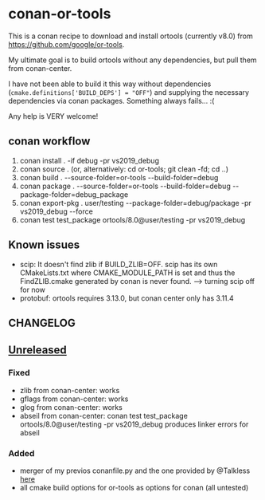 # conan-or-tools

This is a conan recipe to download and install ortools (currently v8.0) from https://github.com/google/or-tools.

My ultimate goal is to build ortools without any dependencies, but pull them from conan-center.

I have not been able to build it this way without dependencies (`cmake.definitions['BUILD_DEPS'] = "OFF"`) and supplying the necessary dependencies via conan packages. Something always fails... :(

Any help is VERY welcome!

## conan workflow

1. conan install . -if debug -pr vs2019_debug
2. conan source . (or, alternatively: cd or-tools; git clean -fd; cd ..)
3. conan build . --source-folder=or-tools --build-folder=debug
4. conan package . --source-folder=or-tools --build-folder=debug --package-folder=debug_package
5. conan export-pkg . user/testing --package-folder=debug/package -pr vs2019_debug --force
6. conan test test_package ortools/8.0@user/testing -pr vs2019_debug

## Known issues

- scip: It doesn't find zlib if BUILD_ZLIB=OFF. scip has its own CMakeLists.txt where CMAKE_MODULE_PATH is set and thus the FindZLIB.cmake generated by conan is never found. --> turning scip off for now
- protobuf: ortools requires 3.13.0, but conan center only has 3.11.4

## CHANGELOG

## [Unreleased]

### Fixed

- zlib from conan-center: works
- gflags from conan-center: works
- glog from conan-center: works
- abseil from conan-center: conan test test_package ortools/8.0@user/testing -pr vs2019_debug produces linker errors for abseil

### Added

- merger of my previos conanfile.py and the one provided by @Talkless [here](https://gist.github.com/Talkless/a2eda9abfb005bd314c92140e72c3b2b)
- all cmake build options for or-tools as options for conan (all untested)

[unreleased]: https://github.com/philsuess/conan-or-tools
